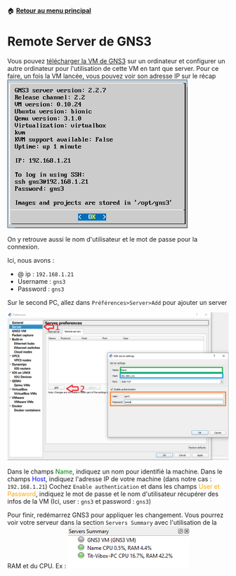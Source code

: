 :house: [**Retour au menu principal**](/TChelp)

# Remote Server de GNS3

Vous pouvez [télécharger la VM de GNS3](https://www.gns3.com/software/download-vm) sur un ordinateur et configurer un autre ordinateur pour l'utilisation de cette VM en tant que server. 
Pour ce faire, un fois la VM lancée, vous pouvez voir son adresse IP sur le récap ![](img/VMInfos.png)

On y retrouve aussi le nom d'utilisateur et le mot de passe pour la connexion.

Ici, nous avons : 

- @ ip : `192.168.1.21`
- Username : `gns3`
- Password : `gns3`

Sur le second PC, allez dans ``Préférences>Server>Add`` pour ajouter un server 

![](img/AddServer.png)

Dans le champs <span style="color:green">Name</span>, indiquez un nom pour identifié la machine.
Dans le champs <span style="color:blue">Host</span>, indiquez l'adresse IP de votre machine (dans notre cas : `192.168.1.21`)
Cochez `Enable authentication` et dans les champs <span style="color:orange">User et Password</span>, indiquez le mot de passe et le nom d'utilisateur récupérer des infos de la VM (Ici, user : `gns3` et password : `gns3`)

Pour finir, redémarrez GNS3 pour appliquer les changement. Vous pourrez voir votre serveur dans la section `Servers Summary` avec l'utilisation de la RAM et du CPU.
Ex : ![](img/ServersSummary.png) 